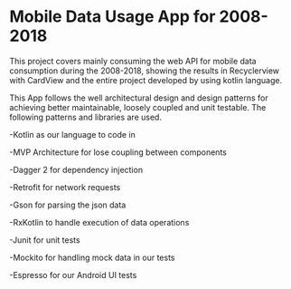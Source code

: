 # Mobile Data Usage App for 2008-2018

This project covers mainly consuming the web API for mobile data consumption during the 2008-2018, showing the results in Recyclerview with CardView and the entire project developed by using kotlin language.

This App follows the well architectural design and design patterns for achieving better maintainable, loosely coupled and unit testable. The following patterns and libraries are used.

-Kotlin as our language to code in

-MVP Architecture for lose coupling  between components

-Dagger 2 for dependency injection

-Retrofit for network requests

-Gson for parsing the json data

-RxKotlin  to handle execution of data operations

-Junit for unit tests

-Mockito for handling mock data in our tests

-Espresso for our Android UI tests

